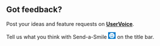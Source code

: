 ## Got feedback?

Post your ideas and feature requests on 
**[UserVoice](https://visualstudio.uservoice.com/forums/121579-visual-studio-2015/category/157869-test-tools?query=IntelliTest)**.

Tell us what you think with Send-a-Smile 
![Send-a-Smile](../_img/send-smile.png) 
on the title bar.
